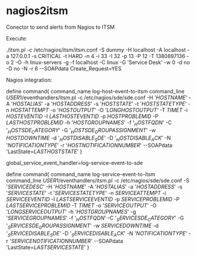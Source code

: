 nagios2itsm
===========

Conector to send alerts from Nagios to ITSM

Execute:

./itsm.pl -c /etc/nagios/itsm/itsm.conf -S dummy -H localhost -A localhost -a 127.0.0.1 -s CRITICAL -t HARD -n 4 -i 33 -I 32 -p 13 -P 12 -T 1380897136 -o 2 -O -h linux-servers -g -f localhost -C linux -G 'Service Desk' -w 0 -d no -D no -N -r 6 --SOAPdata Create_Request=YES

Nagios integration:

define command{
        command_name                    log-host-event-to-itsm
        command_line                    $USER1$/eventhandlers/itsm.pl -c /etc/nagios/sde/sde.conf -H '$HOSTNAME$' -A '$HOSTALIAS$' -a '$HOSTADDRESS$' -s '$HOSTSTATE$' -t '$HOSTSTATETYPE$' -n $HOSTATTEMPT$ -o '$HOSTOUTPUT$' -O '$LONGHOSTOUTPUT$' -T $TIMET$ -i $HOSTEVENTID$ -I $LASTHOSTEVENTID$ -p $HOSTPROBLEMID$ -P $LASTHOSTPROBLEMID$ -h '$HOSTGROUPNAMES$' -f '$_HOSTFQDN$' -C '$_HOSTSDE_CATEGORY$' -G '$_HOSTSDE_GROUPASSIGNMENT$' -w $HOSTDOWNTIME$ -d '$_HOSTDISABLE_SDE$' -D '$_HOSTDISABLE_ACK$' -N '$NOTIFICATIONTYPE$' -r '$HOSTNOTIFICATIONNUMBER$' --SOAPdata 'LastState=$LASTHOSTSTATE$'
}

global_service_event_handler=log-service-event-to-sde

define command{
        command_name                    log-service-event-to-itsm
        command_line                    $USER1$/eventhandlers/itsm.pl -c /etc/nagios/sde/sde.conf -S '$SERVICEDESC$' -H '$HOSTNAME$' -A '$HOSTALIAS$' -a '$HOSTADDRESS$' -s '$SERVICESTATE$' -t '$SERVICESTATETYPE$' -n $SERVICEATTEMPT$ -i $SERVICEEVENTID$ -I $LASTSERVICEEVENTID$ -p $SERVICEPROBLEMID$ -P $LASTSERVICEPROBLEMID$ -T $TIMET$ -o '$SERVICEOUTPUT$' -O '$LONGSERVICEOUTPUT$' -h '$HOSTGROUPNAMES$' -g '$SERVICEGROUPNAMES$' -f '$_HOSTFQDN$' -C '$_SERVICESDE_CATEGORY$' -G '$_SERVICESDE_GROUPASSIGNMENT$' -w $SERVICEDOWNTIME$ -d '$_SERVICEDISABLE_SDE$' -D '$_SERVICEDISABLE_ACK$' -N '$NOTIFICATIONTYPE$' -r '$SERVICENOTIFICATIONNUMBER$' --SOAPdata 'LastState=$LASTSERVICESTATE$'
}


